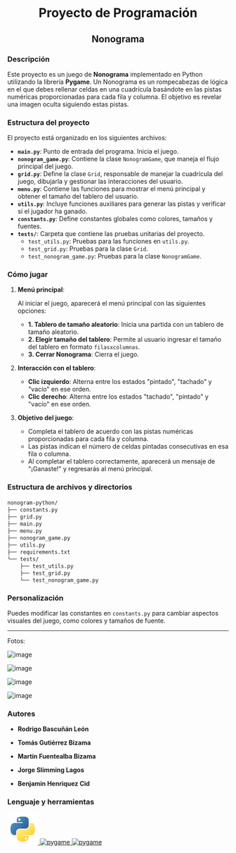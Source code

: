 <h1 align="center">Proyecto de Programación</h1>

<h2 align="center">  Nonograma </h2>

### Descripción

Este proyecto es un juego de **Nonograma** implementado en Python utilizando la librería **Pygame**. Un Nonograma es un rompecabezas de lógica en el que debes rellenar celdas en una cuadrícula basándote en las pistas numéricas proporcionadas para cada fila y columna. El objetivo es revelar una imagen oculta siguiendo estas pistas.

### Estructura del proyecto

El proyecto está organizado en los siguientes archivos:

- **`main.py`**: Punto de entrada del programa. Inicia el juego.
- **`nonogram_game.py`**: Contiene la clase `NonogramGame`, que maneja el flujo principal del juego.
- **`grid.py`**: Define la clase `Grid`, responsable de manejar la cuadrícula del juego, dibujarla y gestionar las interacciones del usuario.
- **`menu.py`**: Contiene las funciones para mostrar el menú principal y obtener el tamaño del tablero del usuario.
- **`utils.py`**: Incluye funciones auxiliares para generar las pistas y verificar si el jugador ha ganado.
- **`constants.py`**: Define constantes globales como colores, tamaños y fuentes.
- **`tests/`**: Carpeta que contiene las pruebas unitarias del proyecto.
    - `test_utils.py`: Pruebas para las funciones en `utils.py`.
    - `test_grid.py`: Pruebas para la clase `Grid`.
    - `test_nonogram_game.py`: Pruebas para la clase `NonogramGame`.

### Cómo jugar

1. **Menú principal**:

   Al iniciar el juego, aparecerá el menú principal con las siguientes opciones:

    - **1. Tablero de tamaño aleatorio**: Inicia una partida con un tablero de tamaño aleatorio.
    - **2. Elegir tamaño del tablero**: Permite al usuario ingresar el tamaño del tablero en formato `filasxcolumnas`.
    - **3. Cerrar Nonograma**: Cierra el juego.

2. **Interacción con el tablero**:

    - **Clic izquierdo**: Alterna entre los estados "pintado", "tachado" y "vacío" en ese orden.
    - **Clic derecho**: Alterna entre los estados "tachado", "pintado" y "vacío" en ese orden.

3. **Objetivo del juego**:

    - Completa el tablero de acuerdo con las pistas numéricas proporcionadas para cada fila y columna.
    - Las pistas indican el número de celdas pintadas consecutivas en esa fila o columna.
    - Al completar el tablero correctamente, aparecerá un mensaje de "¡Ganaste!" y regresarás al menú principal.

### Estructura de archivos y directorios

```
nonogram-python/
├── constants.py
├── grid.py
├── main.py
├── menu.py
├── nonogram_game.py
├── utils.py
├── requirements.txt
└── tests/
    ├── test_utils.py
    ├── test_grid.py
    └── test_nonogram_game.py
```

### Personalización

Puedes modificar las constantes en `constants.py` para cambiar aspectos visuales del juego, como colores y tamaños de fuente.

---


Fotos:

![image](https://github.com/Rodri0819/Proyecto-Nonograma-Pygame/blob/1975f4d57d7c4ef2b4ef44419b7ca287881ff133/photos_readme/Screenshot%202024-12-03%20162300.png)

![image](https://github.com/Rodri0819/Proyecto-Nonograma-Pygame/blob/1975f4d57d7c4ef2b4ef44419b7ca287881ff133/photos_readme/Screenshot%202024-12-03%20162819.png)

![image](https://github.com/Rodri0819/Proyecto-Nonograma-Pygame/blob/1975f4d57d7c4ef2b4ef44419b7ca287881ff133/photos_readme/Screenshot%202024-12-03%20162836.png)

![image](https://github.com/Rodri0819/Proyecto-Nonograma-Pygame/blob/1975f4d57d7c4ef2b4ef44419b7ca287881ff133/photos_readme/Screenshot%202024-12-03%20162829.png)

### Autores
<p align="left">
</p>

- **Rodrigo Bascuñán León**

- **Tomás Gutiérrez Bizama**

- **Martín Fuentealba Bizama**

- **Jorge Slimming Lagos**

- **Benjamin Henriquez Cid**

  
### Lenguaje y herramientas
<p align="left"> 
    <a href="https://www.python.org" target="_blank" rel="noreferrer">
        <img src="https://raw.githubusercontent.com/devicons/devicon/master/icons/python/python-original.svg" alt="python" width="70" height="70"/>
    </a> 
    <a href="https://www.pygame.org" target="_blank" rel="noreferrer">
        <img src="https://upload.wikimedia.org/wikipedia/commons/b/be/Pygame_logo.svg" alt="pygame" width="200" height="70"/>
    </a>
    <a href="https://www.pygame.org" target="_blank" rel="noreferrer">
        <img src="https://upload.wikimedia.org/wikipedia/commons/b/ba/Pytest_logo.svg" alt="pygame" width="100" height="70"/>
    </a>
</p>

